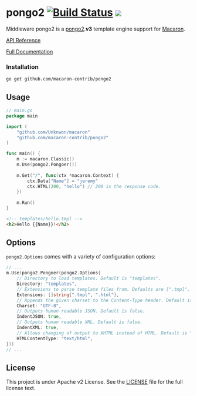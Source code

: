 pongo2 [![Build Status](https://drone.io/github.com/macaron-contrib/pongo2/status.png)](https://drone.io/github.com/macaron-contrib/pongo2/latest) [![](http://gocover.io/_badge/github.com/macaron-contrib/pongo2)](http://gocover.io/github.com/macaron-contrib/pongo2)
======

Middleware pongo2 is a [pongo2](https://github.com/flosch/pongo2).**v3** template engine support for [Macaron](https://github.com/Unknwon/macaron).

[API Reference](https://gowalker.org/github.com/macaron-contrib/pongo2)

[Full Documentation](http://macaron.gogs.io/docs/middlewares/templating.html)

### Installation

	go get github.com/macaron-contrib/pongo2
	
## Usage

```go
// main.go
package main

import (
    "github.com/Unknwon/macaron"
    "github.com/macaron-contrib/pongo2"
)

func main() {
    m := macaron.Classic()
    m.Use(pongo2.Pongoer())
    
    m.Get("/", func(ctx *macaron.Context) {
        ctx.Data["Name"] = "jeremy"
        ctx.HTML(200, "hello") // 200 is the response code.
    })
    
    m.Run()
}
```

```html
<!-- templates/hello.tmpl -->
<h2>Hello {{Name}}!</h2>
```

## Options

`pongo2.Options` comes with a variety of configuration options:

```go
// ...
m.Use(pongo2.Pongoer(pongo2.Options{
    // Directory to load templates. Default is "templates".
    Directory: "templates",
    // Extensions to parse template files from. Defaults are [".tmpl", ".html"].
    Extensions: []string{".tmpl", ".html"},
    // Appends the given charset to the Content-Type header. Default is "UTF-8".
    Charset: "UTF-8",
    // Outputs human readable JSON. Default is false.
    IndentJSON: true,
    // Outputs human readable XML. Default is false.
    IndentXML: true,
    // Allows changing of output to XHTML instead of HTML. Default is "text/html".
    HTMLContentType: "text/html",
}))  
// ...
```

## License

This project is under Apache v2 License. See the [LICENSE](LICENSE) file for the full license text.
